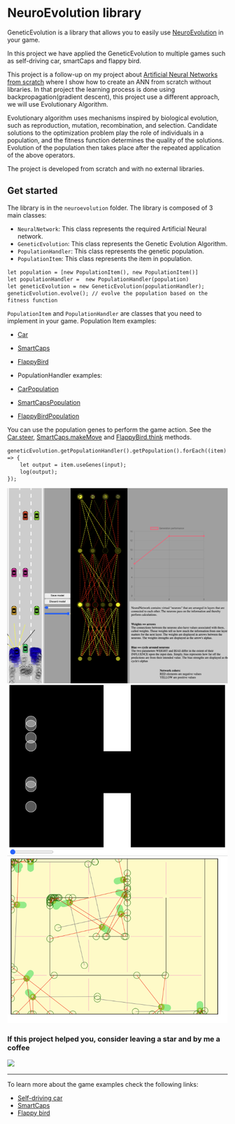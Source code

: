 # NeuroEvolution library
GeneticEvolution is a library that allows you to easily use [NeuroEvolution](https://en.wikipedia.org/wiki/Neuroevolution) in your game.

In this project we have applied the GeneticEvolution to multiple games such as self-driving car, smartCaps and flappy bird.

This project is a follow-up on my project about [Artificial Neural Networks from scratch](https://github.com/apssouza22/neuralnet-browser) where I show how to create an ANN
from scratch without libraries. In that project the learning process is done using backpropagation(gradient descent), this project 
use a different approach, we will use Evolutionary Algorithm.

Evolutionary algorithm uses mechanisms inspired by biological evolution, such as reproduction, mutation, recombination, and selection. 
Candidate solutions to the optimization problem play the role of individuals in a population, and the fitness function determines the quality of the solutions. 
Evolution of the population then takes place after the repeated application of the above operators.

The project is developed from scratch and with no external libraries.

## Get started
The library is in the `neuroevolution` folder. The library is composed of 3 main classes:
- `NeuralNetwork`: This class represents the required Artificial Neural network.
- `GeneticEvolution`: This class represents the Genetic Evolution Algorithm.
- `PopulationHandler`: This class represents the genetic population.
- `PopulationItem`: This class represents the item in population.

```
let population = [new PopulationItem(), new PopulationItem()]
let populationHandler =  new PopulationHandler(population)
let geneticEvolution = new GeneticEvolution(populationHandler);
geneticEvolution.evolve(); // evolve the population based on the fitness function
```

`PopulationItem` and `PopulationHandler` are classes that you need to implement in your game.
Population Item examples:
- [Car](https://github.com/apssouza22/neuroevolution/blob/master/smartcaps/car.js#L1)
- [SmartCaps](https://github.com/apssouza22/neuroevolution/blob/master/smartcaps/SmartCaps.js#L1)
- [FlappyBird](https://github.com/apssouza22/neuroevolution/blob/master/flappybird/bird.js#L6)

- PopulationHandler examples:
- [CarPopulation](https://github.com/apssouza22/neuroevolution/blob/master/smartcaps/car.js#L176)
- [SmartCapsPopulation](https://github.com/apssouza22/neuroevolution/blob/master/smartcaps/SmartCapsPop.js#L1)
- [FlappyBirdPopulation](https://github.com/apssouza22/neuroevolution/blob/master/flappybird/ga.js#L11)


You can use the population genes to perform the game action. 
See the [Car.steer](https://github.com/apssouza22/neuroevolution/blob/master/smartcaps/car.js#L71), [SmartCaps.makeMove](https://github.com/apssouza22/neuroevolution/blob/master/smartcaps/SmartCaps.js#L128) and [FlappyBird.think](https://github.com/apssouza22/neuroevolution/blob/master/flappybird/bird.js#L31) methods.
```
geneticEvolution.getPopulationHandler().getPopulation().forEach((item) => {
    let output = item.useGenes(input);
    log(output);
});
```

![Alt text](self-driving.png?raw=true "Self driving car")
![Alt text](flappy.png?raw=true "Flappy bird")
![Alt text](smartcaps.png?raw=true "SmartCaps")

### If this project helped you, consider leaving a star  and by me a coffee
<a href="https://www.buymeacoffee.com/apssouza"><img src="https://miro.medium.com/max/654/1*rQv8JgstmK0juxP-Kb4IGg.jpeg"></a>

---
To learn more about the game examples check the following links:
- [Self-driving car](https://github.com/gniziemazity/Self-driving-car)
- [SmartCaps](https://github.com/danielszabo88/smartCaps)
- [Flappy bird](https://github.com/CodingTrain/website-archive/tree/main/Courses/natureofcode/11.3_neuroevolution_tfjs.js)
